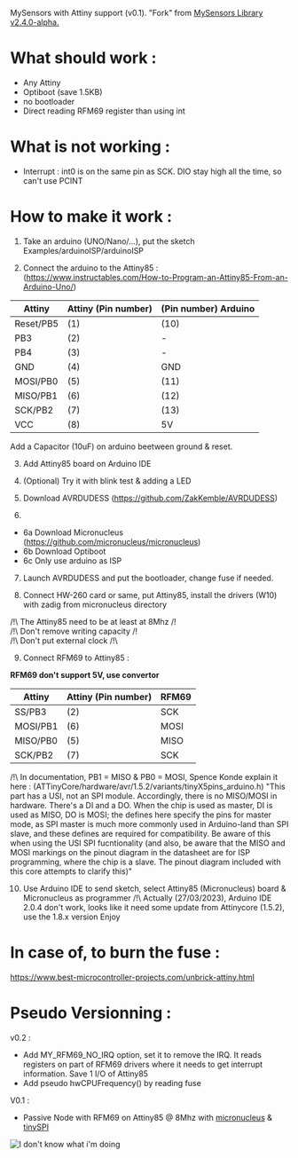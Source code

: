 MySensors with Attiny support (v0.1). "Fork" from [MySensors Library v2.4.0-alpha.](https://www.mysensors.org/)


# What should work :
- Any Attiny
- Optiboot (save 1.5KB)
- no bootloader
- Direct reading RFM69 register than using int

# What is not working :
- Interrupt : int0 is on the same pin as SCK. DIO stay high all the time, so can't use PCINT

# How to make it work :

1. Take an arduino (UNO/Nano/...), put the sketch Examples/arduinoISP/arduinoISP

2. Connect the arduino to the Attiny85 : (https://www.instructables.com/How-to-Program-an-Attiny85-From-an-Arduino-Uno/)

| Attiny | Attiny (Pin number) | (Pin number) Arduino |
| --- | --- | --- |
| Reset/PB5 | (1) | (10) |
| PB3 | (2) | - |
| PB4 | (3) | - |  
| GND | (4) | GND |
| MOSI/PB0 | (5) | (11) |
| MISO/PB1 | (6) | (12) |
| SCK/PB2 | (7) | (13) |
| VCC | (8) | 5V |

Add a Capacitor (10uF) on arduino beetween ground & reset.

3. Add Attiny85 board on Arduino IDE

4. (Optional) Try it with blink test & adding a LED

5. Download AVRDUDESS (https://github.com/ZakKemble/AVRDUDESS)

6.
- 6a Download Micronucleus (https://github.com/micronucleus/micronucleus)
- 6b Download Optiboot
- 6c Only use arduino as ISP

7. Launch AVRDUDESS and put the bootloader, change fuse if needed.

8. Connect HW-260 card or same, put Attiny85, install the drivers (W10) with zadig from micronucleus directory

/!\ The Attiny85 need to be at least at 8Mhz /!\
/!\ Don't remove writing capacity /!\
/!\ Don't put external clock /!\

9. Connect RFM69 to Attiny85 :

**RFM69 don't support 5V, use convertor**

| Attiny | Attiny (Pin number) | RFM69 |
| --- | --- | --- |
| SS/PB3 | (2) | SCK |
| MOSI/PB1 | (6) | MOSI |
| MISO/PB0 | (5) | MISO |
| SCK/PB2 | (7) | SCK |

/!\ In documentation, PB1 = MISO & PB0 = MOSI, Spence Konde explain it here : (ATTinyCore/hardware/avr/1.5.2/variants/tinyX5pins_arduino.h)
"This part has a USI, not an SPI module. Accordingly, there is no MISO/MOSI in hardware. There's a DI and a DO. When the chip is used as master, DI is used as MISO, DO is MOSI; the defines here specify the pins for master mode, as SPI master is much more commonly used in Arduino-land than SPI slave, and these defines are required for compatibility. Be aware of this when using the USI SPI fucntionality (and also, be aware that the MISO and MOSI markings on the pinout diagram in the datasheet are for ISP programming, where the chip is a slave. The pinout diagram included with this core attempts to clarify this)"


10. Use Arduino IDE to send sketch, select Attiny85 (Micronucleus) board & Micronucleus as programmer
/!\ Actually (27/03/2023), Arduino IDE 2.0.4 don't work, looks like it need some update from Attinycore (1.5.2), use the 1.8.x version
Enjoy

# In case of, to burn the fuse :
https://www.best-microcontroller-projects.com/unbrick-attiny.html

# Pseudo Versionning :

v0.2 :
- Add MY_RFM69_NO_IRQ option, set it to remove the IRQ.
It reads registers on part of RFM69 drivers where it needs to get interrupt information.
Save 1 I/O of Attiny85
- Add pseudo hwCPUFrequency() by reading fuse

V0.1 :
- Passive Node with RFM69 on Attiny85 @ 8Mhz with [micronucleus](https://github.com/micronucleus/micronucleus) & [tinySPI](https://github.com/JChristensen/tinySPI)

![I don't know what i'm doing](http://edutechniques.com/wp-content/uploads/2019/09/e8df23cc-9bfe-4776-ae54-22d67d47f15a-6442-000008859e923c5f.png)
